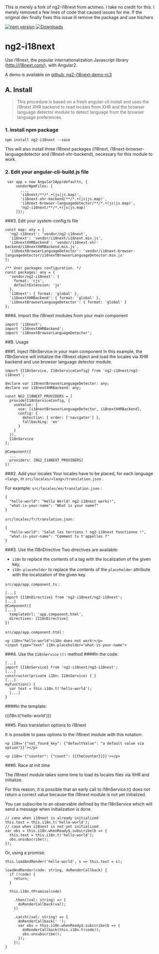 This is merely a fork of ng2-i18next from actimeo.  I take no credit for this.  I merely removed a few lines of code that caused issues for me.  If the original dev finally fixes this issue ill remove the package and use his/hers

[![npm version](https://badge.fury.io/js/ng2-i18next.svg)](https://badge.fury.io/js/ng2-i18next)
[![Downloads](http://img.shields.io/npm/dm/ng2-i18next.svg)](https://npmjs.org/package/ng2-i18next)

# ng2-i18next
Use i18next, the popular internationalization Javascript library (http://i18next.com/), with Angular2.

A demo is available on [github: ng2-i18next-demo-rc3](https://github.com/actimeo/ng2-i18next-demo-rc3)

## A. Install

> This procedure is based on a fresh angular-cli install and uses the i18next XHR backend to read locales from XHR and the browser language detector module to detect language from the browser language preferences.


### 1. install npm package
    npm install ng2-i18next --save

This will also install three i18next packages (i18next, i18next-browser-languagedetector and i18next-xhr-backend), necessary for this module to work.

### 2. Edit your angular-cli-build.js file

     var app = new Angular2App(defaults, {
         vendorNpmFiles: [
           ...,
           'i18next/**/*.+(js|js.map)',
           'i18next-xhr-backend/**/*.+(js|js.map)',
           'i18next-browser-languagedetector/**/*.+(js|js.map)',
           'ng2-i18next/**/*.+(js|js.map)'
         ]});

###3. Edit your system-config.ts file

    const map: any = {
      'ng2-i18next': 'vendor/ng2-i18next',
      'i18next': 'vendor/i18next/i18next.min.js',
      'i18nextXHRBackend': 'vendor/i18next-xhr-backend/i18nextXHRBackend.min.js',
      'i18nextBrowserLanguageDetector': 'vendor/i18next-browser-languagedetector/i18nextBrowserLanguageDetector.min.js'
    };

    /** User packages configuration. */
    const packages: any = {
      'vendor/ng2-i18next': {
        format: 'cjs',
        defaultExtension: 'js'
      },
      'i18next': { format: 'global' },
      'i18nextXHRBackend': { format: 'global' },
      'i18nextBrowserLanguageDetector': { format: 'global' }
    };

###4. Import the i18next modules from your main component

    import 'i18next';
    import 'i18nextXHRBackend';
    import 'i18nextBrowserLanguageDetector';

##B. Usage

###1. Inject I18nService in your main component
In this example, the I18nService will initialize the i18next object and load the locales via XHR backend and use browser language detector module.


    import {I18nService, I18nServiceConfig} from 'ng2-i18next/ng2-i18next';

    declare var i18nextBrowserLanguageDetector: any;
    declare var i18nextXHRBackend: any;

    const NG2_I18NEXT_PROVIDERS = [
      provide(I18nServiceConfig, {
        useValue: {
          use: [i18nextBrowserLanguageDetector, i18nextXHRBackend],
          config: {
            detection: { order: ['navigator'] },
            fallbackLng: 'en'
          }
        }
      }),
      I18nService
    ];

    @Component({
      ...
      providers: [NG2_I18NEXT_PROVIDERS]
    })

###2. Add your locales
Your locales have to be placed, for each language `<lang>`, in `src/locales/<lang>/translation.json` .

For example:
`src/locales/en/translation.json` :

    {
      "hello-world": "Hello World! ng2-i18next works!",
      "what-is-your-name": "What is your name?"
    }


`src/locales/fr/translation.json` :

    {
      "hello-world": "Salut les terriens ! ng2-i18next fonctionne !",
      "what-is-your-name": "Comment tu t'appelles ?"
    }

###3. Use the I18nDirective
Two directives are available:

 - `i18n` to replace the contents of a tag with the localization of the given key,
 - `i18n-placeholder` to replace the contents of the `placeholder` attribute with the localization of the given key.

`src/app/app.component.ts` :

    [...]
    import {I18nDirective} from 'ng2-i18next/ng2-i18next';
    [...]
    @Component({
    [...]
      templateUrl: 'app.component.html',
      directives: [I18nDirective]
    })

`src/app/app.component.html` :

    <p i18n="hello-world">i18n does not work!</p>
    <input type="text" i18n-placeholder="what-is-your-name">

###4. Use the `I18nService` `t()` method
####In the code:

    [...]
    import {I18nService} from 'ng2-i18next/ng2-i18next';
    [...]
    constructor(private i18n: I18nService) { }
    [...]
    myFunction() {
      var text = this.i18n.t('hello-world');
      [...]
    }

####In the template:
    <p>{{i18n.t('hello-world')}}</p>

###5. Pass translation options to i18next

It is possible to pass options to the i18next module with this notation:

    <p i18n='{"not_found_key": {"defaultValue": "a default value via option"}}'></p>

    <p i18n='{"counter": {"count": {{theCounter}}}}'></p>

###6. Race at init time

The i18next module takes some time to load its locales files via XHR and initialize.

For this reason, it is possible that an early call to I18nService.t() does not return a correct value because the i18next module is not yet initialized.

You can subscribe to an observable defined by the I18nService which will send a message when initialization is done.

    // case when i18next is already initialized
    this.text = this.i18n.t('hello-world');
    // case when i18next is not yet initialized
    var obs = this.i18n.whenReady$.subscribe(b => {
      this.text = this.i18n.t('hello-world');
      obs.unsubscribe();
    });

Or, using a promise:

    this.loadAndRender('hello-world', s => this.text = s);

    loadAndRender(code: string, doRenderCallback) {
      if (!code) {
        return;
      }

      this.i18n.tPromise(code)

        .then((val: string) => {
          doRenderCallback(val);
        })

        .catch((val: string) => {
          doRenderCallback(' ');
          var obs = this.i18n.whenReady$.subscribe(b => {
            doRenderCallback(this.i18n.t(code));
            obs.unsubscribe();
          });
        });
    }
